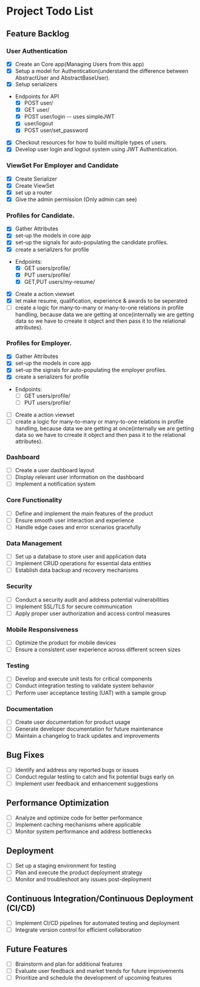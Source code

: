 # Project Todo List

## Feature Backlog

### User Authentication
- [x] Create an Core app(Managing Users from this app)
- [x] Setup a model for Authentication(understand the difference between AbstractUser and AbstractBaseUser).
- [x] Setup serializers
- Endpoints for API
    - [x] POST user/
    - [x] GET user/
    - [x] POST user/login -- uses simpleJWT
    - [x] user/logout
    - [x] POST user/set_password
- [x] Checkout resources for how to build multiple types of users.
- [x] Develop user login and logout system using JWT Authentication.

### ViewSet For Employer and Candidate
- [x] Create Serializer
- [x] Create ViewSet
- [x] set up a router
- [x] Give the admin permission (Only admin can see)

### Profiles for Candidate.
- [x] Gather Attributes
- [x] set-up the models in core app
- [x] set-up the signals for auto-populating the candidate profiles. 
- [x] create a serializers for profile
- Endpoints:
    - [x] GET users/profile/ 
    - [x] PUT users/profile/ 
    - [x] GET,PUT users/my-resume/
- [x] Create a action viewset
- [x] let make resume, qualification, experience & awards to be seperated
- [ ] create a logic for many-to-many or many-to-one relations in profile handling, because data we are getting at once(internally we are getting data so we have to crreate it object and then pass it to the relational attributes).

### Profiles for Employer.
- [x] Gather Attributes
- [x] set-up the models in core app
- [x] set-up the signals for auto-populating the employer profiles. 
- [x] create a serializers for profile
- Endpoints:
    - [ ] GET users/profile/ 
    - [ ] PUT users/profile/
- [ ] Create a action viewset
- [ ] create a logic for many-to-many or many-to-one relations in profile handling, because data we are getting at once(internally we are getting data so we have to crreate it object and then pass it to the relational attributes).

### Dashboard
- [ ] Create a user dashboard layout
- [ ] Display relevant user information on the dashboard
- [ ] Implement a notification system

### Core Functionality
- [ ] Define and implement the main features of the product
- [ ] Ensure smooth user interaction and experience
- [ ] Handle edge cases and error scenarios gracefully

### Data Management
- [ ] Set up a database to store user and application data
- [ ] Implement CRUD operations for essential data entities
- [ ] Establish data backup and recovery mechanisms

### Security
- [ ] Conduct a security audit and address potential vulnerabilities
- [ ] Implement SSL/TLS for secure communication
- [ ] Apply proper user authorization and access control measures

### Mobile Responsiveness
- [ ] Optimize the product for mobile devices
- [ ] Ensure a consistent user experience across different screen sizes

### Testing
- [ ] Develop and execute unit tests for critical components
- [ ] Conduct integration testing to validate system behavior
- [ ] Perform user acceptance testing (UAT) with a sample group

### Documentation
- [ ] Create user documentation for product usage
- [ ] Generate developer documentation for future maintenance
- [ ] Maintain a changelog to track updates and improvements

## Bug Fixes
- [ ] Identify and address any reported bugs or issues
- [ ] Conduct regular testing to catch and fix potential bugs early on
- [ ] Implement user feedback and enhancement suggestions

## Performance Optimization
- [ ] Analyze and optimize code for better performance
- [ ] Implement caching mechanisms where applicable
- [ ] Monitor system performance and address bottlenecks

## Deployment
- [ ] Set up a staging environment for testing
- [ ] Plan and execute the product deployment strategy
- [ ] Monitor and troubleshoot any issues post-deployment

## Continuous Integration/Continuous Deployment (CI/CD)
- [ ] Implement CI/CD pipelines for automated testing and deployment
- [ ] Integrate version control for efficient collaboration

## Future Features
- [ ] Brainstorm and plan for additional features
- [ ] Evaluate user feedback and market trends for future improvements
- [ ] Prioritize and schedule the development of upcoming features
